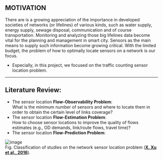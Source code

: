 ## MOTIVATION 
There are is a growing appreciation of the importance in developed societies of networks (or lifelines) of various kinds, such as water supply, energy supply, sewage disposal, communication and of course transportation. Monitoring and analyzing those big lifelines data become vital for the planning and management in smart city. Sensors as the main means to supply such information become growing critical. With the limited budget, the problem of how to optimally locate sensors on a network is our focus. 

- Especially, in this project, we focused on the traffic counting sensor location problem. 
____________________________________

## Literature Review: 
 - The sensor location **Flow-Observability Problem**:      
      What is the minimum number of sensors and where to locate them in order to obtain the certain level of links coverage?              
 - The sensor location **Flow-Estimation Problem**:      
      How to choose sensor locations to improve the quality of flows estimates (e.g., OD demands, link/route flows, travel time)?    
 - The sensor location **Flow-Prediction Problem**:


![image](https://ars.els-cdn.com/content/image/1-s2.0-S0191261516000436-gr1.jpg)      
Fig.  Classification of studies on the network sensor location problem ([**X. Xu et al., 2016**](https://www.sciencedirect.com/science/article/pii/S0191261516000436?via%3Dihub)).     
